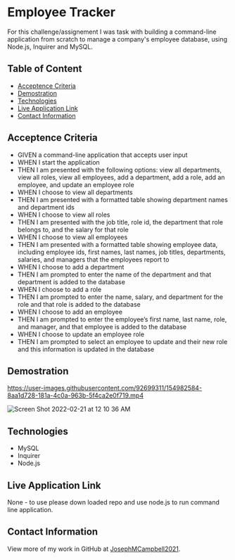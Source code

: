 # Employee Tracker

For this challenge/assignement I was task with building a command-line application from scratch to manage a company's employee database, using Node.js, Inquirer and MySQL.

## Table of Content

   * [Acceptence Criteria](#Acceptence-Criteria)
   * [Demostration](#Demostration )
   * [Technologies](#Technologies)
   * [Live Application Link](#live-application-link)
   * [Contact Information](#contact-information)


## Acceptence Criteria

* GIVEN a command-line application that accepts user input
* WHEN I start the application
* THEN I am presented with the following options: view all departments, view all roles, view all employees, add a department, add a role, add an employee, and update an employee role
* WHEN I choose to view all departments
* THEN I am presented with a formatted table showing department names and department ids
* WHEN I choose to view all roles
* THEN I am presented with the job title, role id, the department that role belongs to, and the salary for that role
* WHEN I choose to view all employees
* THEN I am presented with a formatted table showing employee data, including employee ids, first names, last names, job titles, departments, salaries, and managers that the employees report to
* WHEN I choose to add a department
* THEN I am prompted to enter the name of the department and that department is added to the database
* WHEN I choose to add a role
* THEN I am prompted to enter the name, salary, and department for the role and that role is added to the database
* WHEN I choose to add an employee
* THEN I am prompted to enter the employee’s first name, last name, role, and manager, and that employee is added to the database
* WHEN I choose to update an employee role
* THEN I am prompted to select an employee to update and their new role and this information is updated in the database

## Demostration

https://user-images.githubusercontent.com/92699311/154982584-8aa1d728-181a-4c0a-963b-5f4ca2e0f719.mp4

![Screen Shot 2022-02-21 at 12 10 36 AM](https://user-images.githubusercontent.com/92699311/154893420-33c00dd3-331e-4fa0-81cd-fa02fb60dfd9.png)

## Technologies
* MySQL
* Inquirer
* Node.js

## Live Application Link

None - to use please down loaded repo and use node.js to run command line application.

## Contact Information

View more of my work in GitHub at [JosephMCampbell2021](https://github.com/JMCampbell2021).
